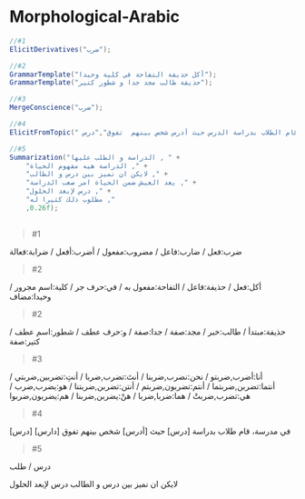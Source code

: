 # Morphological-Arabic


```C#
//#1
ElicitDerivatives("ضرب");

//#2
GrammarTemplate("أكل حذيفة التفاحة في كلية وحيدا");
GrammarTemplate("حذيفة طالب مجد جدا و شطور كتير");

//#3
MergeConscience("ضرب");

//#4
ElicitFromTopic(" درس الدارس في المدرسة،  قام الطلاب بدراسة الدرس حيث أدرس شخص بينهم  تفوق","درس");

//#5
Summarization("الدراسة و الطلب عليها , " +
    "الدراسة هيه مفهوم الحياة ," +
    "لايكن ان نميز بين درس و الطالب ," +
    "يعد العيش ضمن الحياة امر صعب الدراسة ," +
    "درس لإبعد الحلول ," +
    "مطلوب ذلك كثيرا له ," 
    ,0.26f);
    
```



> #1 


ضرب:فعل  /   ضارب:فاعل  /   مضروب:مفعول  /   أضرب:أفعل  /   ضرابة:فعالة


> #2 


أكل:فعل  /   حذيفة:فاعل  /   التفاحة:مفعول به  /   في:حرف جر  /   كلية:اسم مجرور  /   وحيدا:مضاف


> #2 


حذيفة:مبتدأ  /   طالب:خبر  /   مجد:صفة  /   جدا:صفة  /   و:حرف عطف  /   شطور:اسم عطف  /   كتير:صفة


> #3 


أنا:أضرب,ضربتو  /   نحن:نضرب,ضربنا  /   أنتَ:تضرب,ضربا  /   أنتِ:تضربين,ضربتي  /   أنتما:تضربن,ضربتما  /   أنتم:تضربون,ضربتم  /   أنتن:تضربن,ضربتنا  /   هو:يضرب,ضرب  /   هي:تضرب,ضربتْ  /   هما:ضربا,ضربا  /   هنْ:يضربن,ضربنا  /   هم:يضربون,ضربوا


> #4 


[درس] [دارس] في مدرسة، قام طلاب بدراسة [درس] حيث [أدرس] شخص بينهم تفوق 


> #5 


درس  /   طلب

لايكن ان نميز بين درس و الطالب
درس لإبعد الحلول


